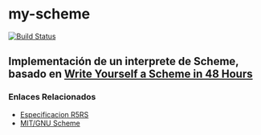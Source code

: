 # my-scheme 
[![Build Status](https://travis-ci.org/juanbono/my-scheme.svg?branch=master)](https://travis-ci.org/juanbono/my-scheme)

## Implementación de un interprete de Scheme, basado en [Write Yourself a Scheme in 48 Hours](https://en.wikibooks.org/wiki/Write_Yourself_a_Scheme_in_48_Hours)

### Enlaces Relacionados

  * [Especificacion R5RS](http://www.schemers.org/Documents/Standards/R5RS/HTML/)
  * [MIT/GNU Scheme](https://www.gnu.org/software/mit-scheme/)


